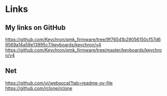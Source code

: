 # Links
## My links on GitHub

https://github.com/Keychron/qmk_firmware/tree/9f76541b29056150cf57d69569a14a59e13995c7/keyboards/keychron/v4   
https://github.com/Keychron/qmk_firmware/tree/master/keyboards/keychron/v4

## Net
https://github.com/vi/websocat?tab=readme-ov-file
https://github.com/rclone/rclone

